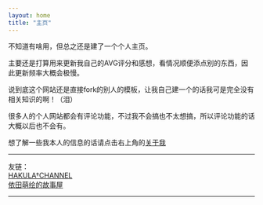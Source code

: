 ```yaml
---
layout: home
title: "主页"
---
```


不知道有啥用，但总之还是建了一个个人主页。

主要还是打算用来更新我自己的AVG评分和感想，看情况顺便添点别的东西，因此更新频率大概会极慢。

说到底这个网站还是直接fork的别人的模板，让我自己建一个的话我可是完全没有相关知识的啊！（泪）

很多人的个人网站都会有评论功能，不过我不会搞也不太想搞，所以评论功能的话大概以后也不会有。

想了解一些我本人的信息的话请点击右上角的[关于我][About]

---

友链：      
[HAKULA†CHANNEL][hakula]     
[依田萌绘的故事屋][yoro]      

[hakula]: https://hakula.xyz
[yoro]: https://yoro.xyz
[About]: https://izumimorin.github.io/about
---
